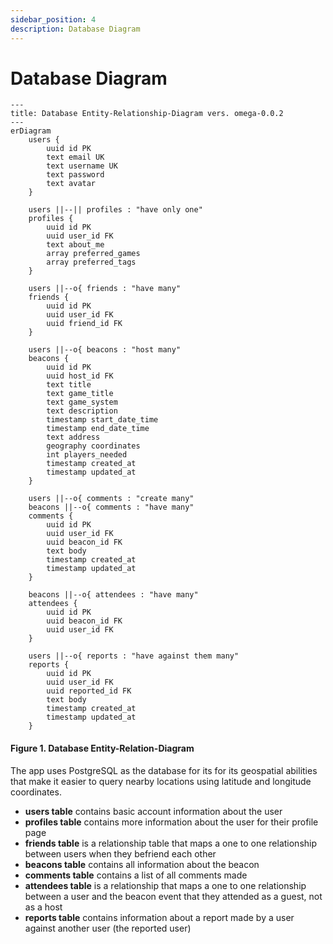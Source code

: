 ```yaml
---
sidebar_position: 4
description: Database Diagram
---
```


# Database Diagram

```mermaid
---
title: Database Entity-Relationship-Diagram vers. omega-0.0.2
---
erDiagram
    users { 
        uuid id PK
        text email UK
        text username UK
        text password
        text avatar
    }

    users ||--|| profiles : "have only one"
    profiles {
        uuid id PK
        uuid user_id FK
        text about_me
        array preferred_games
        array preferred_tags
    }

    users ||--o{ friends : "have many"
    friends {
        uuid id PK
        uuid user_id FK
        uuid friend_id FK
    }
    
    users ||--o{ beacons : "host many"
    beacons {
        uuid id PK
        uuid host_id FK
        text title
        text game_title
        text game_system
        text description
        timestamp start_date_time
        timestamp end_date_time
        text address
        geography coordinates
        int players_needed
        timestamp created_at
        timestamp updated_at
    }

    users ||--o{ comments : "create many"
    beacons ||--o{ comments : "have many"
    comments {
        uuid id PK
        uuid user_id FK
        uuid beacon_id FK
        text body
        timestamp created_at
        timestamp updated_at
    }

    beacons ||--o{ attendees : "have many"
    attendees {
        uuid id PK
        uuid beacon_id FK
        uuid user_id FK
    }

    users ||--o{ reports : "have against them many"
    reports {
        uuid id PK
        uuid user_id FK
        uuid reported_id FK
        text body
        timestamp created_at
        timestamp updated_at
    }
```

#### Figure 1. Database Entity-Relation-Diagram

The app uses PostgreSQL as the database for its for its geospatial abilities that make it easier to query nearby locations using latitude and longitude coordinates.

- **users table** contains basic account information about the user
- **profiles table** contains more information about the user for their profile page
- **friends table** is a relationship table that maps a one to one relationship between users when they befriend each other
- **beacons table** contains all information about the beacon
- **comments table** contains a list of all comments made
- **attendees table** is a relationship that maps a one to one relationship between a user and the beacon event that they attended as a guest, not as a host
- **reports table** contains information about a report made by a user against another user (the reported user)
